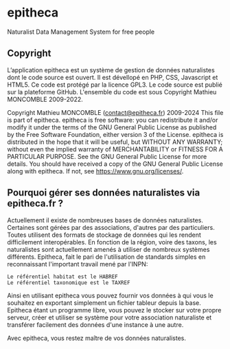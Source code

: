 # epitheca
Naturalist Data Management System for free people

## Copyright  
L’application epitheca est un système de gestion de données naturalistes dont le code source est ouvert. Il est dévellopé en PHP, CSS, Javascript et HTML5. Ce code est protégé par la licence GPL3. Le code source est publié sur la plateforme GitHub. L'ensemble du code est sous Copyright Mathieu MONCOMBLE 2009-2022.

Copyright Mathieu MONCOMBLE (contact@epitheca.fr) 2009-2024 This file is part of epitheca. epitheca is free software: you can redistribute it and/or modify it under the terms of the GNU General Public License as published by the Free Software Foundation, either version 3 of the License. epitheca is distributed in the hope that it will be useful, but WITHOUT ANY WARRANTY; without even the implied warranty of MERCHANTABILITY or FITNESS FOR A PARTICULAR PURPOSE. See the GNU General Public License for more details. You should have received a copy of the GNU General Public License along with epitheca. If not, see https://www.gnu.org/licenses/.

## Pourquoi gérer ses données naturalistes via epitheca.fr ?
Actuellement il existe de nombreuses bases de données naturalistes. Certaines sont gérées par des associations, d'autres par des particuliers. Toutes utilisent des formats de stockage de données qui les rendent difficilement interopérables. En fonction de la région, voire des taxons, les naturalistes sont actuellement amenés à utiliser de nombreux systèmes différents.
Epitheca, fait le pari de l'utilisation de standards simples en reconnaissant l'important travail mené par l'INPN:

    Le référentiel habitat est le HABREF
    Le référentiel taxonomique est le TAXREF

Ainsi en utilisant epitheca vous pouvez fournir vos données à qui vous le souhaitez en exportant simplement un fichier tableur depuis la base.
Epitheca étant un programme libre, vous pouvez le stocker sur votre propre serveur, créer et utiliser se système pour votre association naturaliste et transférer facilement des données d'une instance à une autre.

Avec epitheca, vous restez maître de vos données naturalistes. 
